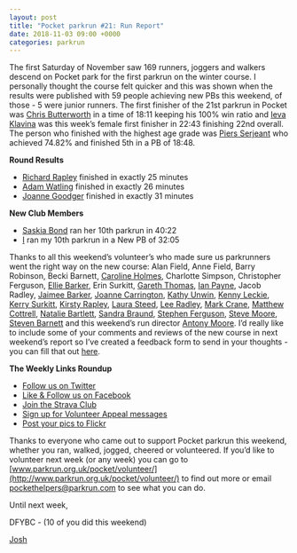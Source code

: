 ```yaml
---
layout: post
title: "Pocket parkrun #21: Run Report"
date: 2018-11-03 09:00 +0000
categories: parkrun
---
```


The first Saturday of November saw 169 runners, joggers and walkers descend on Pocket park for the first parkrun on the winter course. I personally thought the course felt quicker and this was shown when the results were published with 59 people achieving new PBs this weekend, of those - 5 were junior runners. The first finisher of the 21st parkrun in Pocket was [Chris Butterworth](http://www.parkrun.org.uk/pocket/results/latestresults/athletehistory?athleteNumber=287219) in a time of 18:11 keeping his 100% win ratio and [Ieva Klavina](http://www.parkrun.org.uk/pocket/results/latestresults/athletehistory?athleteNumber=2814416) was this week’s female first finisher in 22:43 finishing 22nd overall. The person who finished with the highest age grade was [Piers Serjeant](http://www.parkrun.org.uk/pocket/results/latestresults/athletehistory?athleteNumber=607178) who achieved 74.82% and finished 5th in a PB of 18:48.

**Round Results**

*   [Richard Rapley](http://www.parkrun.org.uk/pocket/results/latestresults/athletehistory?athleteNumber=2975849) finished in exactly 25 minutes
*   [Adam Watling](http://www.parkrun.org.uk/pocket/results/latestresults/athletehistory?athleteNumber=4888302) finished in exactly 26 minutes
*   [Joanne Goodger](http://www.parkrun.org.uk/pocket/results/latestresults/athletehistory?athleteNumber=5065320) finished in exactly 31 minutes

**New Club Members**

*   [Saskia Bond](http://www.parkrun.org.uk/pocket/results/latestresults/athletehistory?athleteNumber=4682458) ran her 10th parkrun in 40:22
*   [I](http://www.parkrun.org.uk/pocket/results/latestresults/athletehistory?athleteNumber=4196740) ran my 10th parkrun in a New PB of 32:05

Thanks to all this weekend’s volunteer’s who made sure us parkrunners went the right way on the new course: Alan Field, Anne Field, Barry Robinson, Becki Barnett, [Caroline Holmes](http://www.parkrun.org.uk/pocket/results/weeklyresults/athletehistory?athleteNumber=415657), Charlotte Simpson, Christopher Ferguson, [Ellie Barker](http://www.parkrun.org.uk/pocket/results/weeklyresults/athletehistory?athleteNumber=1387103), Erin Surkitt, [Gareth Thomas](http://www.parkrun.org.uk/pocket/results/latestresults/athletehistory?athleteNumber=408288), [Ian Payne](http://www.parkrun.org.uk/pocket/results/weeklyresults/athletehistory?athleteNumber=4899316), Jacob Radley, [Jaimee Barker](http://www.parkrun.org.uk/pocket/results/weeklyresults/athletehistory?athleteNumber=1387096), [Joanne Carrington](http://www.parkrun.org.uk/pocket/results/weeklyresults/athletehistory?athleteNumber=181580), [Kathy Unwin](http://www.parkrun.org.uk/pocket/results/weeklyresults/athletehistory?athleteNumber=1642948), [Kenny Leckie](http://www.parkrun.org.uk/pocket/results/weeklyresults/athletehistory?athleteNumber=4073128), [Kerry Surkitt](http://www.parkrun.org.uk/pocket/results/latestresults/athletehistory?athleteNumber=693485), [Kirsty Rapley](http://www.parkrun.org.uk/pocket/results/weeklyresults/athletehistory?athleteNumber=3452167), [Laura Steed](http://www.parkrun.org.uk/pocket/results/latestresults/athletehistory?athleteNumber=653409), [Lee Radley](http://www.parkrun.org.uk/pocket/results/latestresults/athletehistory?athleteNumber=20468), [Mark Crane](http://www.parkrun.org.uk/pocket/results/weeklyresults/athletehistory?athleteNumber=4072444), [Matthew Cottrell](http://www.parkrun.org.uk/pocket/results/latestresults/athletehistory?athleteNumber=1165737), [Natalie Bartlett](http://www.parkrun.org.uk/pocket/results/weeklyresults/athletehistory?athleteNumber=1795380), [Sandra Braund](http://www.parkrun.org.uk/pocket/results/weeklyresults/athletehistory?athleteNumber=2538755), [Stephen Ferguson](http://www.parkrun.org.uk/pocket/results/weeklyresults/athletehistory?athleteNumber=190582), [Steve Moore](http://www.parkrun.org.uk/pocket/results/weeklyresults/athletehistory?athleteNumber=1771782), [Steven Barnett](http://www.parkrun.org.uk/pocket/results/weeklyresults/athletehistory?athleteNumber=4179392) and this weekend’s run director [Antony Moore](http://www.parkrun.org.uk/pocket/results/weeklyresults/athletehistory?athleteNumber=2865977). I’d really like to include some of your comments and reviews of the new course in next weekend’s report so I’ve created a feedback form to send in your thoughts - you can fill that out [here](https://goo.gl/forms/fT46LMn4byvAvdg63).

**The Weekly Links Roundup**

*   [Follow us on Twitter](https://twitter.com/pocketparkrun)
*   [Like & Follow us on Facebook](https://www.facebook.com/pocketparkrun/)
*   [Join the Strava Club](https://www.strava.com/clubs/PocketParkrun)
*   [Sign up for Volunteer Appeal messages](https://www.parkrun.com/runner/opt-ins/?Country=UK)
*   [Post your pics to Flickr](https://www.flickr.com/groups/pocket-parkrun/)

Thanks to everyone who came out to support Pocket parkrun this weekend, whether you ran, walked, jogged, cheered or volunteered. If you’d like to volunteer next week (or any week) you can go to [www.parkrun.org.uk/pocket/volunteer/](http://www.parkrun.org.uk/pocket/volunteer/) to find out more or email [pockethelpers@parkrun.com](mailto:pockethelpers@parkrun.com) to see what you can do.

Until next week,

DFYBC - (10 of you did this weekend)

[Josh](http://www.parkrun.org.uk/pocket/results/latestresults/athletehistory?athleteNumber=4196740)

